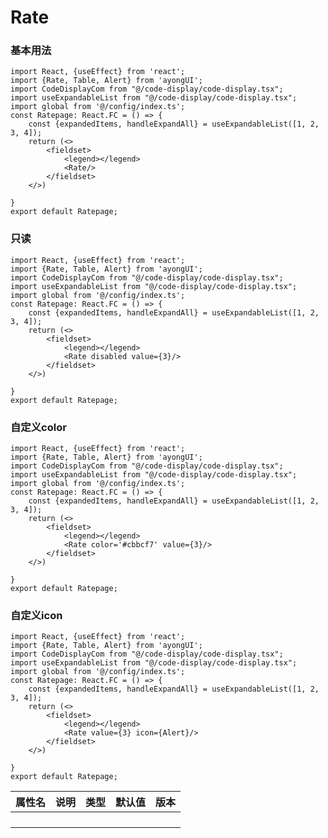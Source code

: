 # Rate


### 基本用法

```tsx  hideCode=true inline=true
import React, {useEffect} from 'react';
import {Rate, Table, Alert} from 'ayongUI';
import CodeDisplayCom from "@/code-display/code-display.tsx";
import useExpandableList from "@/code-display/code-display.tsx";
import global from '@/config/index.ts';
const Ratepage: React.FC = () => {
    const {expandedItems, handleExpandAll} = useExpandableList([1, 2, 3, 4]);
    return (<>
        <fieldset>
            <legend></legend>
            <Rate/>
        </fieldset>
    </>)

}
export default Ratepage;
```


### 只读

```tsx  hideCode=true inline=true
import React, {useEffect} from 'react';
import {Rate, Table, Alert} from 'ayongUI';
import CodeDisplayCom from "@/code-display/code-display.tsx";
import useExpandableList from "@/code-display/code-display.tsx";
import global from '@/config/index.ts';
const Ratepage: React.FC = () => {
    const {expandedItems, handleExpandAll} = useExpandableList([1, 2, 3, 4]);
    return (<>
        <fieldset>
            <legend></legend>
            <Rate disabled value={3}/>
        </fieldset>
    </>)

}
export default Ratepage;
```

### 自定义color

```tsx  hideCode=true inline=true
import React, {useEffect} from 'react';
import {Rate, Table, Alert} from 'ayongUI';
import CodeDisplayCom from "@/code-display/code-display.tsx";
import useExpandableList from "@/code-display/code-display.tsx";
import global from '@/config/index.ts';
const Ratepage: React.FC = () => {
    const {expandedItems, handleExpandAll} = useExpandableList([1, 2, 3, 4]);
    return (<>
        <fieldset>
            <legend></legend>
            <Rate color='#cbbcf7' value={3}/>
        </fieldset>
    </>)

}
export default Ratepage;
```


### 自定义icon

```tsx  hideCode=true inline=true
import React, {useEffect} from 'react';
import {Rate, Table, Alert} from 'ayongUI';
import CodeDisplayCom from "@/code-display/code-display.tsx";
import useExpandableList from "@/code-display/code-display.tsx";
import global from '@/config/index.ts';
const Ratepage: React.FC = () => {
    const {expandedItems, handleExpandAll} = useExpandableList([1, 2, 3, 4]);
    return (<>
        <fieldset>
            <legend></legend>
            <Rate value={3} icon={Alert}/>
        </fieldset>
    </>)

}
export default Ratepage;
```


| **属性名** | 说明 | 类型 | **默认值** | 版本 |
| ---------- | ---- | ---- | ---------- | ---- |
|            |      |      |            |      |
|            |      |      |            |      |
|            |      |      |            |      |
|            |      |      |            |      |

